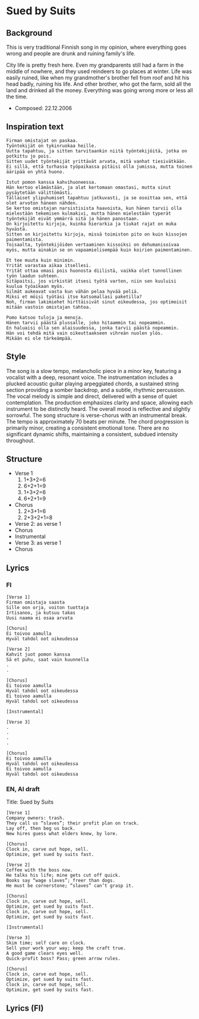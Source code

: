 # Sued by Suits

## Background
This is very traditional Finnish song in my opinion, where everything goes wrong and people are drunk and ruining family's life.

City life is pretty fresh here. Even my grandparents still had a farm in the middle of nowhere, and they used reindeers to go places at winter. Life was easily ruined, like when my grandmother's brother fell from roof and hit his head badly, ruining his life. And other brother, who got the farm, sold all the land and drinked all the money. Everything was going wrong more or less all the time.

- Composed: 22.12.2006

## Inspiration text
```
Firman omistajat on paskaa.
Työntekijät on tykinruokaa heille.
Uutta tapahtuu, ja sitten tarvitaankin niitä työntekijöitä, jotka on potkittu jo pois.
Sitten uudet työntekijät yrittävät arvata, mitä vanhat tiesivätkään.
Ei sillä, että turhassa työpaikassa pitäisi olla jumissa, mutta toinen ääripää on yhtä huono.

Istut pomon kanssa kahvihuoneessa.
Hän kertoo elämästään, ja alat kertomaan omastasi, mutta sinut pysäytetään välittömästi.
Tällaiset ylipuhumiset tapahtuu jatkuvasti, ja se osoittaa sen, että olet arvoton häneen nähden.
Se kertoo omistajan narsistisista haavoista, kun hänen tarvii olla mielestään tekemisen kulmakivi, mutta hänen mielestään typerät työntekijät eivät ymmärrä sitä ja hänen panostaan.
On kirjoitettu kirjoja, kuinka hierarkia ja tiukat rajat on muka hyvästä.
Sitten on kirjoitettu kirjoja, missä toimiston pito on kuin kissojen paimentamista.
Toisaalta, työntekijöiden vertaaminen kissoiksi on dehumanisoivaa myös, mutta ainakin se on vapaamielisempää kuin koirien paimentaminen.

Et tee muuta kuin minimin.
Yrität varastaa aikaa itsellesi.
Yrität ottaa omasi pois huonosta diilistä, vaikka olet tunnollinen työn laadun suhteen.
Sitäpaitsi, jos virkistät itsesi työtä varten, niin sen kuuluisi kuulua työaikaan myös.
Silmät aukeavat vasta kun vähän pelaa hyvää peliä.
Miksi et möisi työtäsi itse katsomallasi paketilla?
Noh, firman lakimiehet hirttäisivät sinut oikeudessa, jos optimoisit mitään vastoin omistajan tahtoa.

Pomo katsoo tuloja ja menoja.
Hänen tarvii päästä plussalle, joko hitaammin tai nopeammin.
En haluaisi olla sen alaisuudessa, jonka tarvii päästä nopeammin.
Hän voi tehdä mitä vain oikeuttaakseen vihreän nuolen ylös.
Mikään ei ole tärkeämpää.
```

## Style
The song is a slow tempo, melancholic piece in a minor key, featuring a vocalist with a deep,
resonant voice. The instrumentation includes a plucked acoustic guitar playing arpeggiated chords,
a sustained string section providing a somber backdrop, and a subtle, rhythmic percussion.
The vocal melody is simple and direct, delivered with a sense of quiet contemplation.
The production emphasizes clarity and space, allowing each instrument to be distinctly heard.
The overall mood is reflective and slightly sorrowful.
The song structure is verse-chorus with an instrumental break.
The tempo is approximately 70 beats per minute.
The chord progression is primarily minor, creating a consistent emotional tone.
There are no significant dynamic shifts, maintaining a consistent, subdued intensity throughout.

## Structure
- Verse 1
	1. 1+3+2=6
	2. 6+2+1=9
	3. 1+3+2=6
	4. 6+2+1=9
- Chorus
	1. 2+3+1=6
	2. 2+3+2+1=8
- Verse 2: as verse 1
- Chorus
- Instrumental
- Verse 3: as verse 1
- Chorus



## Lyrics

### FI
```
[Verse 1]
Firman omistaja saasta
Sille oon orja, voiton tuottaja
Irtisanoo, ja kutsuu takas
Uusi naama ei osaa arvata

[Chorus]
Ei toivoo aamulla
Hyväl tahdol oot oikeudessa

[Verse 2]
Kahvit juot pomon kanssa
Sä et puhu, saat vain kuunnella
.
.

[Chorus]
Ei toivoo aamulla
Hyväl tahdol oot oikeudessa
Ei toivoo aamulla
Hyväl tahdol oot oikeudessa

[Instrumental]

[Verse 3]
.
.
.
.

[Chorus]
Ei toivoo aamulla
Hyväl tahdol oot oikeudessa
Ei toivoo aamulla
Hyväl tahdol oot oikeudessa

```

### EN, AI draft
Title: Sued by Suits

```
[Verse 1]
Company owners: trash.
They call us “slaves”; their profit plan on track.
Lay off, then beg us back.
New hires guess what elders knew, by lore.

[Chorus]
Clock in, carve out hope, sell.
Optimize, get sued by suits fast.

[Verse 2]
Coffee with the boss now.
He talks his life; mine gets cut off quick.
Books say “wage slaves”; freer than dogs.
He must be cornerstone; “slaves” can’t grasp it.

[Chorus]
Clock in, carve out hope, sell.
Optimize, get sued by suits fast.
Clock in, carve out hope, sell.
Optimize, get sued by suits fast. 

[Instrumental]

[Verse 3]
Skim time; self care on clock.
Sell your work your way; keep the craft true.
A good game clears eyes well.
Quick-profit boss? Pass; green arrow rules.

[Chorus]
Clock in, carve out hope, sell.
Optimize, get sued by suits fast.
Clock in, carve out hope, sell.
Optimize, get sued by suits fast.
```




## Lyrics (FI)
```
```